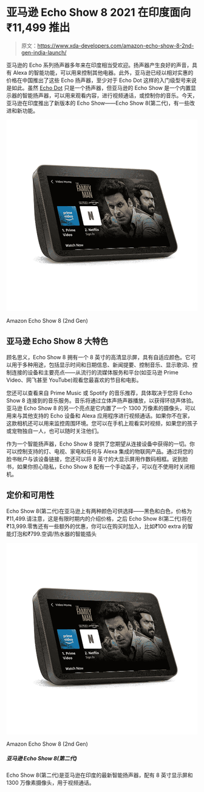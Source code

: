 # 亚马逊 Echo Show 8 2021 在印度面向₹11,499 推出

> 原文：<https://www.xda-developers.com/amazon-echo-show-8-2nd-gen-india-launch/>

亚马逊的 Echo 系列扬声器多年来在印度相当受欢迎。扬声器产生良好的声音，具有 Alexa 的智能功能，可以用来控制其他电器。此外，亚马逊已经以相对实惠的价格在中国推出了这些 Echo 扬声器，至少对于 Echo Dot 这样的入门级型号来说是如此。虽然 [Echo Dot](https://www.xda-developers.com/amazon-announces-echo-echo-dot-echo-show-powered-az1-neural-edge-processor/) 只是一个扬声器，但亚马逊的 Echo Show 是一个内置显示器的智能扬声器，可以用来观看内容，进行视频通话，或控制你的音乐。今天，亚马逊在印度推出了新版本的 Echo Show——Echo Show 8(第二代)，有一些改进和新功能。

 <picture>![The Echo Show 8 (2nd Gen) is the latest smart speaker from Amazon in India and comes with an 8-inch display and a 13MP camera for video calls.](img/2954132a63927bcc71af93fb94a313db.png)</picture> 

Amazon Echo Show 8 (2nd Gen)

## 亚马逊 Echo Show 8 大特色

顾名思义，Echo Show 8 拥有一个 8 英寸的高清显示屏，具有自适应颜色。它可以用于多种用途，包括显示时间和日期信息、新闻提要、控制音乐、显示歌词、控制连接的设备和主要亮点——从流行的流媒体服务和平台(如亚马逊 Prime Video、网飞甚至 YouTube)观看您最喜欢的节目和电影。

您还可以查看来自 Prime Music 或 Spotify 的音乐推荐，具体取决于您将 Echo Show 8 连接到的音乐服务。音乐将通过立体声扬声器播放，以获得环绕声体验。亚马逊 Echo Show 8 的另一个亮点是它内置了一个 1300 万像素的摄像头，可以用来与其他支持的 Echo 设备和 Alexa 应用程序进行视频通话。如果你不在家，这款相机还可以用来监控周围环境。您可以在手机上观看实时视频，如果您的孩子或宠物独自一人，也可以随时关注他们。

作为一个智能扬声器，Echo Show 8 提供了您期望从连接设备中获得的一切。你可以控制支持的灯、电视、家电和任何与 Alexa 集成的物联网产品。通过将您的脸书帐户与该设备链接，您还可以将 8 英寸的大显示屏用作数码相框。说到脸书，如果你担心隐私，Echo Show 8 配有一个手动盖子，可以在不使用时关闭相机。

## 定价和可用性

Echo Show 8(第二代)在亚马逊上有两种颜色可供选择——黑色和白色，价格为₹11,499.请注意，这是有限时期内的介绍价格，之后 Echo Show 8(第二代)将在₹13,999.零售还有一些额外的优惠，你可以在购买时加入，比如₹100 extra 的智能灯泡和₹799.空调/热水器的智能插头

 <picture>![The Echo Show 8 (2nd Gen) is the latest smart speaker from Amazon in India and comes with an 8-inch display and a 13MP camera for video calls.](img/2954132a63927bcc71af93fb94a313db.png)</picture> 

Amazon Echo Show 8 (2nd Gen)

##### 亚马逊 Echo Show 8(第二代)

Echo Show 8(第二代)是亚马逊在印度的最新智能扬声器，配有 8 英寸显示屏和 1300 万像素摄像头，用于视频通话。